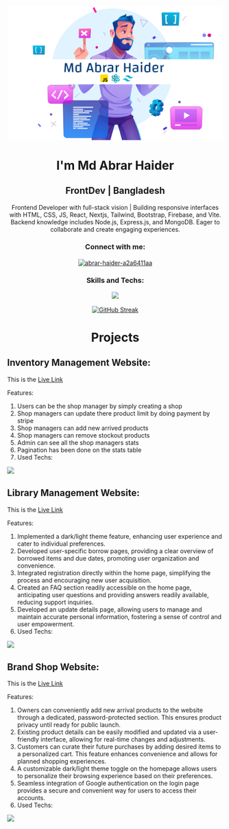 ![logo](https://github.com/abrarcuet96/abrarcuet96/blob/main/git-hub-banner.png)
<h1 align="center">I'm Md Abrar Haider</h1>
<h2 align="center">FrontDev | Bangladesh</h2>

<p align="center">Frontend Developer with full-stack vision | Building responsive interfaces with HTML, CSS, JS, React, Nextjs, Tailwind, Bootstrap, Firebase, and Vite. Backend knowledge includes Node.js, Express.js, and MongoDB. Eager to collaborate and create engaging experiences.</p>
<h3 align="center">Connect with me:</h3>
<p align="center">
<a href="https://linkedin.com/in/abrar-haider-a2a6411aa" target="blank"><img align="center" src="https://raw.githubusercontent.com/rahuldkjain/github-profile-readme-generator/master/src/images/icons/Social/linked-in-alt.svg" alt="abrar-haider-a2a6411aa" height="30" width="40" /></a>
</p>
<h3 align="center">Skills and Techs:</h3>
<p align="center">
  <a href="https://skillicons.dev">
    <img src="https://skillicons.dev/icons?i=c,cpp,py,html,css,tailwind,react,firebase,js,express,stackoverflow,vite,mongodb,nodejs,nextjs,ai,ps,vscode" />
  </a>
</p>

<p align="center"><a href="https://git.io/streak-stats"><img src="https://github-readme-streak-stats.herokuapp.com?user=abrarcuet96&theme=shadow-blue&hide_border=true&border_radius=5&card_width=500&type=png" alt="GitHub Streak" /></a></p>

<h1 align="center">Projects</h1>
<h2>Inventory Management Website:</h2>
<p> This is the <a href="https://inventory-management-sys-591dd.web.app"><span>Live Link</span></a></p>
<p>Features:</p>
<ol>
  <li>Users can be the shop manager by simply creating a shop</li>
  <li>Shop managers can update there product limit by doing payment by stripe</li>
  <li>Shop managers can add new arrived products</li>
  <li>Shop managers can remove stockout products</li>
  <li>Admin can see all the shop managers stats</li>
  <li>Pagination has been done on the stats table</li>
  <li>Used Techs:</li>
  
</ol>
<p align="left">
  <a href="https://skillicons.dev">
    <img src="https://skillicons.dev/icons?i=tailwind,react,firebase,js,express,vite,mongodb,nodejs" />
  </a>
</p>

<h2>Library Management Website:</h2>
<p> This is the <a href="https://abrar-library-auth.web.app"><span>Live Link</span></a></p>
<p>Features:</p>
<ol>
  <li> Implemented a dark/light theme feature, enhancing user experience and cater to individual preferences.</li>
  <li>Developed user-specific borrow pages, providing a clear overview of borrowed items and due dates, promoting user organization and convenience.</li>
  <li>Integrated registration directly within the home page, simplifying the process and encouraging new user acquisition.</li>
  <li>Created an FAQ section readily accessible on the home page, anticipating user questions and providing answers readily available, reducing support inquiries.</li>
  <li>Developed an update details page, allowing users to manage and maintain accurate personal information, fostering a sense of control and user empowerment.</li>
  <li>Used Techs:</li>
  
</ol>
<p align="left">
  <a href="https://skillicons.dev">
    <img src="https://skillicons.dev/icons?i=tailwind,react,firebase,js,express,vite,mongodb,nodejs" />
  </a>
</p>

<h2>Brand Shop Website:</h2>
<p> This is the <a href="https://my-brand-shop-fad71.web.app"><span>Live Link</span></a></p>
<p>Features:</p>
<ol>
  <li>Owners can conveniently add new arrival products to the website through a dedicated, password-protected section. This ensures product privacy until ready for public launch.</li>
  <li>Existing product details can be easily modified and updated via a user-friendly interface, allowing for real-time changes and adjustments.</li>
  <li>Customers can curate their future purchases by adding desired items to a personalized cart. This feature enhances convenience and allows for planned shopping experiences.</li>
  <li>A customizable dark/light theme toggle on the homepage allows users to personalize their browsing experience based on their preferences.</li>
  <li>Seamless integration of Google authentication on the login page provides a secure and convenient way for users to access their accounts.</li>
  <li>Used Techs:</li>
  
</ol>
<p align="left">
  <a href="https://skillicons.dev">
    <img src="https://skillicons.dev/icons?i=tailwind,react,firebase,js,express,vite,mongodb,nodejs" />
  </a>
</p>
